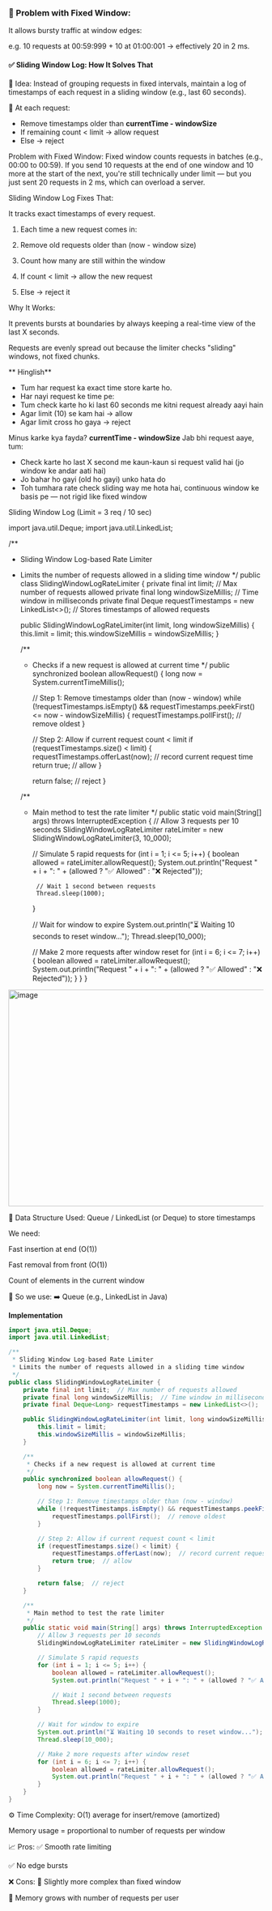 ### 🚨 Problem with Fixed Window:
It allows bursty traffic at window edges:

e.g. 10 requests at 00:59:999 + 10 at 01:00:001 → effectively 20 in 2 ms.


#### ✅ Sliding Window Log: How It Solves That
📌 Idea:
Instead of grouping requests in fixed intervals, maintain a log of timestamps of each request in a sliding window (e.g., last 60 seconds).

🔁 At each request:
- Remove timestamps older than **currentTime - windowSize**
- If remaining count < limit → allow request
- Else → reject

Problem with Fixed Window:
Fixed window counts requests in batches (e.g., 00:00 to 00:59). If you send 10 requests at the end of one window and 10 more at the start of the next, you're still technically under limit — but you just sent 20 requests in 2 ms, which can overload a server.

Sliding Window Log Fixes That:

It tracks exact timestamps of every request.

1. Each time a new request comes in:
  
2. Remove old requests older than (now - window size)
  
3. Count how many are still within the window
  
4. If count < limit → allow the new request
  
5. Else → reject it

Why It Works:

It prevents bursts at boundaries by always keeping a real-time view of the last X seconds.

Requests are evenly spread out because the limiter checks "sliding" windows, not fixed chunks.

** Hinglish**

* Tum har request ka exact time store karte ho.
* Har nayi request ke time pe:
* Tum check karte ho ki last 60 seconds me kitni request already aayi hain
* Agar limit (10) se kam hai → allow
* Agar limit cross ho gaya → reject

 Minus karke kya fayda? **currentTime - windowSize**
Jab bhi request aaye, tum:
* Check karte ho last X second me kaun-kaun si request valid hai (jo window ke andar aati hai)
* Jo bahar ho gayi (old ho gayi) unko hata do
* Toh tumhara rate check sliding way me hota hai, continuous window ke basis pe — not rigid like fixed window


Sliding Window Log (Limit = 3 req / 10 sec)

import java.util.Deque;
import java.util.LinkedList;

/**
 * Sliding Window Log-based Rate Limiter
 * Limits the number of requests allowed in a sliding time window
 */
public class SlidingWindowLogRateLimiter {
    private final int limit;  // Max number of requests allowed
    private final long windowSizeMillis;  // Time window in milliseconds
    private final Deque<Long> requestTimestamps = new LinkedList<>();  // Stores timestamps of allowed requests

    public SlidingWindowLogRateLimiter(int limit, long windowSizeMillis) {
        this.limit = limit;
        this.windowSizeMillis = windowSizeMillis;
    }

    /**
     * Checks if a new request is allowed at current time
     */
    public synchronized boolean allowRequest() {
        long now = System.currentTimeMillis();

        // Step 1: Remove timestamps older than (now - window)
        while (!requestTimestamps.isEmpty() && requestTimestamps.peekFirst() <= now - windowSizeMillis) {
            requestTimestamps.pollFirst();  // remove oldest
        }

        // Step 2: Allow if current request count < limit
        if (requestTimestamps.size() < limit) {
            requestTimestamps.offerLast(now);  // record current request time
            return true;  // allow
        }

        return false;  // reject
    }

    /**
     * Main method to test the rate limiter
     */
    public static void main(String[] args) throws InterruptedException {
        // Allow 3 requests per 10 seconds
        SlidingWindowLogRateLimiter rateLimiter = new SlidingWindowLogRateLimiter(3, 10_000);

        // Simulate 5 rapid requests
        for (int i = 1; i <= 5; i++) {
            boolean allowed = rateLimiter.allowRequest();
            System.out.println("Request " + i + ": " + (allowed ? "✅ Allowed" : "❌ Rejected"));

            // Wait 1 second between requests
            Thread.sleep(1000);
        }

        // Wait for window to expire
        System.out.println("⏳ Waiting 10 seconds to reset window...");
        Thread.sleep(10_000);

        // Make 2 more requests after window reset
        for (int i = 6; i <= 7; i++) {
            boolean allowed = rateLimiter.allowRequest();
            System.out.println("Request " + i + ": " + (allowed ? "✅ Allowed" : "❌ Rejected"));
        }
    }
}
<img width="820" height="428" alt="image" src="https://github.com/user-attachments/assets/901417fe-0f19-450d-8518-d2f4c7e22ec2" />



🧠 Data Structure Used:
Queue / LinkedList (or Deque) to store timestamps

We need:

Fast insertion at end (O(1))

Fast removal from front (O(1))

Count of elements in the current window

📌 So we use:
➡️ Queue<Long> (e.g., LinkedList in Java)

**Implementation**

```java
import java.util.Deque;
import java.util.LinkedList;

/**
 * Sliding Window Log-based Rate Limiter
 * Limits the number of requests allowed in a sliding time window
 */
public class SlidingWindowLogRateLimiter {
    private final int limit;  // Max number of requests allowed
    private final long windowSizeMillis;  // Time window in milliseconds
    private final Deque<Long> requestTimestamps = new LinkedList<>();  // Stores timestamps of allowed requests

    public SlidingWindowLogRateLimiter(int limit, long windowSizeMillis) {
        this.limit = limit;
        this.windowSizeMillis = windowSizeMillis;
    }

    /**
     * Checks if a new request is allowed at current time
     */
    public synchronized boolean allowRequest() {
        long now = System.currentTimeMillis();

        // Step 1: Remove timestamps older than (now - window)
        while (!requestTimestamps.isEmpty() && requestTimestamps.peekFirst() <= now - windowSizeMillis) {
            requestTimestamps.pollFirst();  // remove oldest
        }

        // Step 2: Allow if current request count < limit
        if (requestTimestamps.size() < limit) {
            requestTimestamps.offerLast(now);  // record current request time
            return true;  // allow
        }

        return false;  // reject
    }

    /**
     * Main method to test the rate limiter
     */
    public static void main(String[] args) throws InterruptedException {
        // Allow 3 requests per 10 seconds
        SlidingWindowLogRateLimiter rateLimiter = new SlidingWindowLogRateLimiter(3, 10_000);

        // Simulate 5 rapid requests
        for (int i = 1; i <= 5; i++) {
            boolean allowed = rateLimiter.allowRequest();
            System.out.println("Request " + i + ": " + (allowed ? "✅ Allowed" : "❌ Rejected"));

            // Wait 1 second between requests
            Thread.sleep(1000);
        }

        // Wait for window to expire
        System.out.println("⏳ Waiting 10 seconds to reset window...");
        Thread.sleep(10_000);

        // Make 2 more requests after window reset
        for (int i = 6; i <= 7; i++) {
            boolean allowed = rateLimiter.allowRequest();
            System.out.println("Request " + i + ": " + (allowed ? "✅ Allowed" : "❌ Rejected"));
        }
    }
}

```

⚙️ Time Complexity:
O(1) average for insert/remove (amortized)

Memory usage = proportional to number of requests per window

📈 Pros:
✅ Smooth rate limiting

✅ No edge bursts

❌ Cons:
🧠 Slightly more complex than fixed window

🧠 Memory grows with number of requests per user




